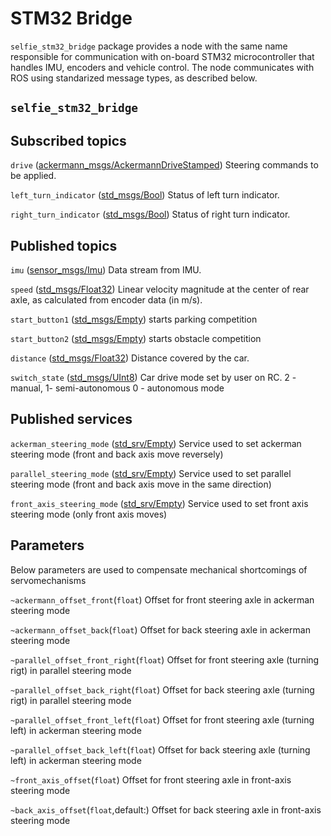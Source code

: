 # STM32 Bridge

`selfie_stm32_bridge` package provides a node with the same name responsible for communication with on-board STM32 microcontroller that handles IMU, encoders and vehicle control. The node communicates with ROS using standarized message types, as described below.

## `selfie_stm32_bridge`

## Subscribed topics

`drive` ([ackermann_msgs/AckermannDriveStamped](http://docs.ros.org/api/ackermann_msgs/html/msg/AckermannDriveStamped.html))
Steering commands to be applied.

`left_turn_indicator` ([std_msgs/Bool](http://docs.ros.org/api/std_msgs/html/msg/Bool.html))
Status of left turn indicator.

`right_turn_indicator` ([std_msgs/Bool](http://docs.ros.org/api/std_msgs/html/msg/Bool.html))
Status of right turn indicator.

## Published topics

`imu` ([sensor_msgs/Imu](http://docs.ros.org/melodic/api/sensor_msgs/html/msg/Imu.html))
Data stream from IMU.

`speed` ([std_msgs/Float32](http://docs.ros.org/api/std_msgs/html/msg/Float32.html))
Linear velocity magnitude at the center of rear axle, as calculated from encoder data (in m/s).

`start_button1` ([std_msgs/Empty](http://docs.ros.org/melodic/api/std_msgs/html/msg/Empty.html))
starts parking competition

`start_button2` ([std_msgs/Empty](http://docs.ros.org/melodic/api/std_msgs/html/msg/Empty.html))
starts obstacle competition

`distance` ([std_msgs/Float32](http://docs.ros.org/api/std_msgs/html/msg/Float32.html))
Distance covered by the car.

`switch_state` ([std_msgs/UInt8](http://docs.ros.org/api/std_msgs/html/msg/UInt8.html))
Car drive mode set by user on RC.
2 - manual, 1- semi-autonomous 0 - autonomous mode

## Published services

`ackerman_steering_mode` ([std_srv/Empty](http://docs.ros.org/melodic/api/std_srvs/html/srv/Empty.html))
Service used to set ackerman steering mode (front and back axis move reversely)

`parallel_steering_mode` ([std_srv/Empty](http://docs.ros.org/melodic/api/std_srvs/html/srv/Empty.html))
Service used to set parallel steering mode (front and back axis move in the same direction)

`front_axis_steering_mode` ([std_srv/Empty](http://docs.ros.org/melodic/api/std_srvs/html/srv/Empty.html))
Service used to set front axis steering mode (only front axis moves)


## Parameters
Below parameters are used to compensate mechanical shortcomings of servomechanisms

`~ackermann_offset_front`(`float`)
Offset for front steering axle in ackerman steering mode 

`~ackermann_offset_back`(`float`)
Offset for back steering axle in ackerman steering mode 

`~parallel_offset_front_right`(`float`)
Offset for front steering axle (turning rigt) in parallel steering mode 

`~parallel_offset_back_right`(`float`)
Offset for back steering axle (turning rigt) in parallel steering mode 

`~parallel_offset_front_left`(`float`)
Offset for front steering axle (turning left) in ackerman steering mode 

`~parallel_offset_back_left`(`float`)
Offset for back steering axle (turning left) in ackerman steering mode 

`~front_axis_offset`(`float`)
Offset for front steering axle in front-axis steering mode 

`~back_axis_offset`(`float`,default:)
Offset for back steering axle in front-axis steering mode 



